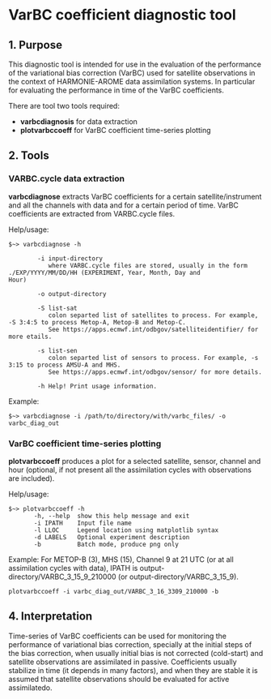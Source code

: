 # VarBC coefficient diagnostic tool


## 1. Purpose

This diagnostic tool is intended for use in the evaluation of the performance of the variational bias correction (VarBC) used for satellite observations in the context of HARMONIE-AROME data assimilation systems. In particular for evaluating the performance in time of the VarBC coefficients.

There are tool two tools required:
- **varbcdiagnosis** for data extraction
- **plotvarbccoeff** for VarBC coefficient time-series plotting 

## 2. Tools

### VARBC.cycle data extraction

**varbcdiagnose** extracts VarBC coefficients for a certain satellite/instrument and all the channels with data and for a certain period of time. VarBC coefficients are extracted from VARBC.cycle files.

Help/usage:
```shell
$~> varbcdiagnose -h

        -i input-directory 
           where VARBC.cycle files are stored, usually in the form ./EXP/YYYY/MM/DD/HH (EXPERIMENT, Year, Month, Day and                Hour)

        -o output-directory
           
        -S list-sat
           colon separted list of satellites to process. For example, -S 3:4:5 to process Metop-A, Metop-B and Metop-C. 
           See https://apps.ecmwf.int/odbgov/satelliteidentifier/ for more etails.

        -s list-sen
           colon separted list of sensors to process. For example, -s 3:15 to process AMSU-A and MHS. 
           See https://apps.ecmwf.int/odbgov/sensor/ for more details.

        -h Help! Print usage information.
```

Example:
```shell
$~> varbcdiagnose -i /path/to/directory/with/varbc_files/ -o varbc_diag_out
```

### VarBC coefficient time-series plotting

**plotvarbccoeff** produces a plot for a selected satellite, sensor, channel and hour (optional, if not present all the assimilation cycles with observations are included). 

Help/usage:
```
$~> plotvarbccoeff -h
       -h, --help  show this help message and exit
       -i IPATH    Input file name
       -l LLOC     Legend location using matplotlib syntax
       -d LABELS   Optional experiment description
       -b          Batch mode, produce png only
```

Example: For METOP-B (3), MHS (15), Channel 9 at 21 UTC (or at all assimilation cycles with data), IPATH is output-directory/VARBC_3_15_9_210000 (or output-directory/VARBC_3_15_9).
```
plotvarbccoeff -i varbc_diag_out/VARBC_3_16_3309_210000 -b
```

## 4. Interpretation

Time-series of VarBC coefficients can be used for monitoring the performance of variational bias correction, specially at the initial steps of the bias correction, when usually initial bias is not corrected (cold-start) and satellite observations are assimilated in passive. Coefficients usually stabilize in time (it depends in many factors), and when they are stable it is assumed that satellite observations should be evaluated for active assimilatedo.


